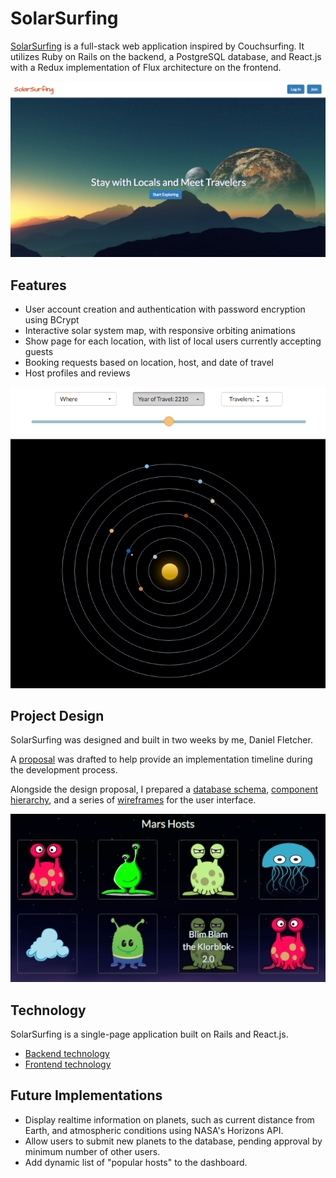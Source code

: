 # SolarSurfing

[SolarSurfing][solarsurfing] is a full-stack web application inspired by Couchsurfing. It utilizes Ruby on Rails on the backend, a PostgreSQL database, and React.js with a Redux implementation of Flux architecture on the frontend.

![Splash page][splash-photo]

## Features

+ User account creation and authentication with password encryption using BCrypt
+ Interactive solar system map, with responsive orbiting animations
+ Show page for each location, with list of local users currently accepting guests
+ Booking requests based on location, host, and date of travel
+ Host profiles and reviews

![Interactive orbital map of our solar system][orbital-map-photo]

## Project Design

SolarSurfing was designed and built in two weeks by me, Daniel Fletcher.

A [proposal][proposal] was drafted to help provide an implementation timeline during the development process.

Alongside the design proposal, I prepared a [database schema][schema], [component hierarchy][components], and a series of [wireframes][wireframes] for the user interface.

![Hosts available at a searchable location][hosts-photo]

## Technology

SolarSurfing is a single-page application built on Rails and React.js.

+ [Backend technology][backend]
+ [Frontend technology][frontend]

## Future Implementations

+ Display realtime information on planets, such as current distance from Earth, and atmospheric conditions using NASA's Horizons API.
+ Allow users to submit new planets to the database, pending approval by minimum number of other users.
+ Add dynamic list of "popular hosts" to the dashboard.


[solarsurfing]: https://solarsurfing.herokuapp.com
[proposal]: ./docs/README.md
[schema]: ./docs/schema.md
[components]: ./docs/component-hierarchy.md
[wireframes]: ./docs/wireframes
[backend]: ./docs/backend.md
[frontend]: ./docs/frontend.md
[splash-photo]: ./docs/screenshots/splash.png
[orbital-map-photo]: ./docs/screenshots/orbital_map.png
[hosts-photo]: ./docs/screenshots/hosts.png
[host-detail-photo]: ./docs/screenshots/host_detail.png
